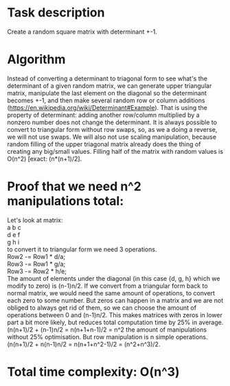 # Task description
Create a random square matrix with determinant +-1.

# Algorithm
Instead of converting a determinant to triagonal form to see what's the determinant of a given random matrix, we can generate upper triangular matrix, manipulate the last element on the diagonal so the determinant becomes +-1, 
and then make several random row or column additions (https://en.wikipedia.org/wiki/Determinant#Example). That is using the property of determinant:
adding another row/column multiplied by a nonzero number does not change the determinant. It is always possible to convert to triangular form without row swaps, so, as we a doing a reverse, we will not use swaps.
We will also not use scaling manipulation, because random filling of the upper triagonal matrix already does the thing of creating any big/small values.
Filling half of the matrix with random values is O(n^2) [exact: (n*(n+1)/2].  

# Proof that we need n^2 manipulations total:
Let's look at matrix:\
a b c\
d e f\
g h i\
to convert it to triangular form we need 3 operations.\
Row2 -= Row1 * d/a;\
Row3 -= Row1 * g/a;\
Row3 -= Row2 * h/e;\
The amount of elements under the diagonal (in this case {d, g, h} which we modify to zero) is (n-1)n/2.
If we convert from a triangular form back to normal matrix, we would need the same amount of operations, to convert each zero to some number. 
But zeros can happen in a matrix and we are not obliged to always get rid of them, so we can choose the amount of operations between 0 and (n-1)n/2. 
This makes matrices with zeros in lower part a bit more likely, but reduces total computation time by 25% in average.
(n(n+1)/2 + (n-1)n/2 = n(n+1+n-1)/2 = n^2 the amount of manipulations without 25% optimisation.
But row manipulation is n simple operations.
(n(n+1)/2 + n(n-1)n/2 = n(n+1+n^2-1)/2 = (n^2+n^3)/2. 
# Total time complexity: O(n^3)




